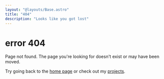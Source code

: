 ```yaml
---
layout: "@layouts/Base.astro"
title: "404"
description: "Looks like you got lost"
---
```

# error 404

Page not found. The page you're looking for doesn't exist or may have been moved.

Try going back to the [home page](/) or check out my [projects](/projects).